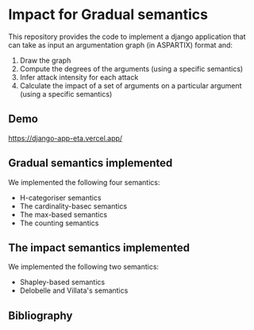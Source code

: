 # Impact for Gradual semantics

This repository provides the code to implement a django application that can take as input an argumentation graph (in ASPARTIX) format and:

1. Draw the graph 
2. Compute the degrees of the arguments (using a specific semantics)
3. Infer attack intensity for each attack 
4. Calculate the impact of a set of arguments on a particular argument (using a specific semantics)

## Demo

https://django-app-eta.vercel.app/

## Gradual semantics implemented

We implemented the following four semantics:

- H-categoriser semantics
- The cardinality-basec semantics
- The max-based semantics
- The counting semantics

## The impact semantics implemented

We implemented the following two semantics:

- Shapley-based semantics
- Delobelle and Villata's semantics

## Bibliography

